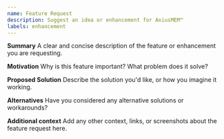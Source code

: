 ```yaml
---
name: Feature Request
description: Suggest an idea or enhancement for AxiusMEM™
labels: enhancement
---
```


**Summary**
A clear and concise description of the feature or enhancement you are requesting.

**Motivation**
Why is this feature important? What problem does it solve?

**Proposed Solution**
Describe the solution you'd like, or how you imagine it working.

**Alternatives**
Have you considered any alternative solutions or workarounds?

**Additional context**
Add any other context, links, or screenshots about the feature request here. 